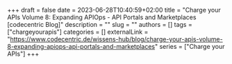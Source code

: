 +++ 
draft = false
date = 2023-06-28T10:40:59+02:00
title = "Charge your APIs Volume 8: Expanding APIOps - API Portals and Marketplaces [codecentric Blog]"
description = ""
slug = ""
authors = []
tags = ["chargeyourapis"]
categories = []
externalLink = "https://www.codecentric.de/wissens-hub/blog/charge-your-apis-volume-8-expanding-apiops-api-portals-and-marketplaces"
series = ["Charge your APIs"]
+++
